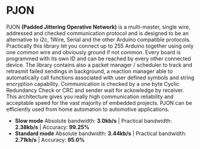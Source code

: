 PJON 
====

PJON **(Padded Jittering Operative Network)** is a multi-master, single wire, addressed and checked communication protocol and is designed to be an alternative to i2c, 1Wire, Serial and the other Arduino compatible protocols. Practically this library let you connect up to 255 Arduino together using only one common wire and obviously ground if not common. Every board is programmed with its own ID and can be reached by every other connected device. The library contains also a packet manager / scheduler to track and retrasmit failed sendings in background, a reaction manager able to automatically call functions associated with user defined symbols and string encryption capability. Communication is checked by a one byte Cyclic Redundancy Check or CRC and sender wait for ackowledge by receiver. This architecture gives you really high communication reliability and acceptable speed for the vast majority of embedded projects. PJON can be efficiently used from home automation to automotive applications.

* **Slow mode** Absolute bandwidth: **3.0kb/s** | Practical bandwidth: **2.38kb/s** | Accuracy: **99.25%**
* **Standard mode** Absolute bandwidth: **3.44kb/s** | Practical bandwidth: **2.71kb/s** | Accuracy: **95.0%**

